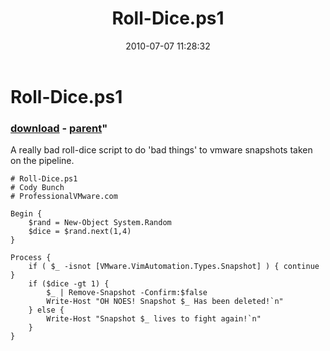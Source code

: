﻿---
pid:            1953
parent:         1952
children:       
poster:         Cody Bunch
title:          Roll-Dice.ps1
date:           2010-07-07 11:28:32
format:         posh
---

# Roll-Dice.ps1

### [download](1953.ps1) - [parent](1952.md)"

A really bad roll-dice script to do 'bad things' to vmware snapshots taken on the pipeline.

```posh
# Roll-Dice.ps1
# Cody Bunch
# ProfessionalVMware.com

Begin {
	$rand = New-Object System.Random
	$dice = $rand.next(1,4)
}

Process {
	if ( $_ -isnot [VMware.VimAutomation.Types.Snapshot] ) { continue }
	if ($dice -gt 1) { 
		$_ | Remove-Snapshot -Confirm:$false
		Write-Host "OH NOES! Snapshot $_ Has been deleted!`n" 
	} else {
		Write-Host "Snapshot $_ lives to fight again!`n"
	}
}
```
